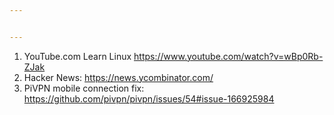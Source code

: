 ```yaml
---


---
```

1. YouTube.com Learn Linux https://www.youtube.com/watch?v=wBp0Rb-ZJak
2. Hacker News: https://news.ycombinator.com/
3. PiVPN mobile connection fix: https://github.com/pivpn/pivpn/issues/54#issue-166925984
